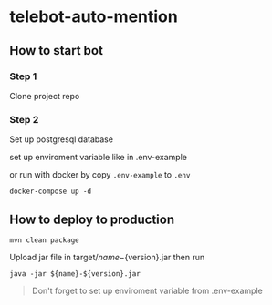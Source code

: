 # telebot-auto-mention

## How to start bot

### Step 1
Clone project repo

### Step 2
Set up postgresql database

set up enviroment variable like in .env-example

or run with docker by copy `.env-example` to `.env`

`docker-compose up -d`

## How to deploy to production

`mvn clean package`

Upload jar file in target/${name}-${version}.jar then run

`java -jar ${name}-${version}.jar`
> Don't forget to set up enviroment variable from .env-example
